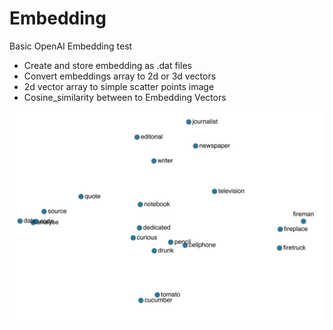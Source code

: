 # Embedding
Basic OpenAI Embedding test


* Create and store embedding as .dat files
* Convert embeddings array to 2d or 3d vectors
* 2d vector array to simple scatter points image
* Cosine_similarity between to Embedding Vectors

![scatter point graph](./scatter_words.jpg)

